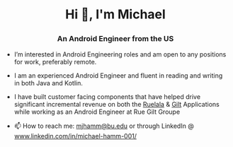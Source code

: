 # <p align=center> Hi 👋, I'm Michael</p>

### <p align=center>An Android Engineer from the US</p>


- I’m interested in Android Engineering roles and am open to any positions for work, preferably remote.
- I am an experienced Android Engineer and fluent in reading and writing in both Java and Kotlin.

- I have built customer facing components that have helped drive significant incremental revenue on both the [Ruelala](https://play.google.com/store/apps/details?id=com.retailconvergence.ruelala) & [Gilt](https://play.google.com/store/apps/details?id=com.gilt.android) Applications while working as an Android Engineer at Rue Gilt Groupe
- 📫 How to reach me: mjhamm@bu.edu or through LinkedIn @ www.linkedin.com/in/michael-hamm-001/

<!---
mjhamm/mjhamm is a ✨ special ✨ repository because its `README.md` (this file) appears on your GitHub profile.
You can click the Preview link to take a look at your changes.
--->
